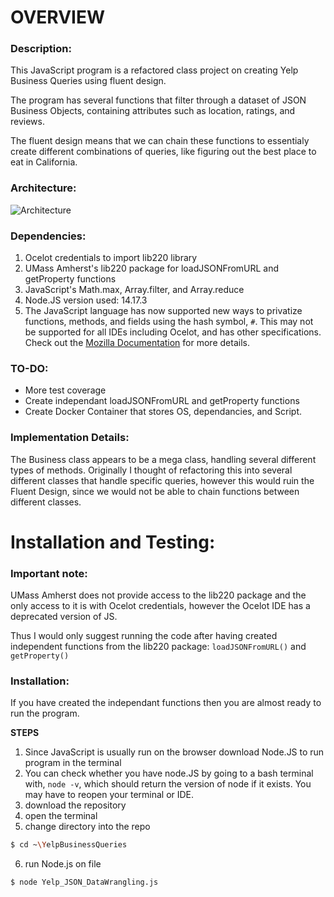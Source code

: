 # OVERVIEW
### **Description:**
This JavaScript program is a refactored class project on creating Yelp Business Queries using fluent design. 

The program has several functions that filter through a dataset of JSON Business Objects, containing attributes such as location, ratings, and reviews.

The fluent design means that we can chain these functions to essentialy create different combinations of queries, like figuring out the best place to eat in California.
### **Architecture**:
![Architecture](https://lucid.app/publicSegments/view/3f32e049-8949-43e5-831e-c697c63a44a7/image.png)
### **Dependencies**:
1. Ocelot credentials to import lib220 library
1. UMass Amherst's lib220 package for loadJSONFromURL and getProperty functions
1. JavaScript's Math.max, Array.filter, and Array.reduce 
1. Node.JS version used: 14.17.3
1. The JavaScript language has now supported new ways to privatize functions, methods, and fields using the hash symbol, ``#``. This may not be supported for all IDEs including Ocelot, and has other specifications. Check out the [Mozilla Documentation](https://developer.mozilla.org/en-US/docs/Web/JavaScript/Reference/Classes/Private_class_fields) for more details.
### **TO-DO**:
- More test coverage
- Create independant loadJSONFromURL and getProperty functions
- Create Docker Container that stores OS, dependancies, and Script.
### **Implementation Details**:
The Business class appears to be a mega class, handling several different types of methods. Originally I thought of refactoring this into several different classes that handle specific queries, however this would ruin the Fluent Design, since we would not be able to chain functions between different classes. 
# Installation and Testing:
### **Important note**:
UMass Amherst does not provide access to the lib220 package and the only access to it is with Ocelot credentials, however the Ocelot IDE has a deprecated version of JS. 

Thus I would only suggest running the code after having created independent functions from the lib220 package: ``loadJSONFromURL()`` and ``getProperty()``
### **Installation**:
If you have created the independant functions then you are almost ready to run the program.

**STEPS**
1. Since JavaScript is usually run on the browser download Node.JS to run program  in the terminal
2. You can check whether you have node.JS by going to a bash terminal with, ```node -v```, which should return the version of node if it exists. You may have to reopen your terminal or IDE.
3. download the repository
4. open the terminal
5. change directory into the repo
```BASH
$ cd ~\YelpBusinessQueries
```
6. run Node.js on file
```BASH
$ node Yelp_JSON_DataWrangling.js 
```

